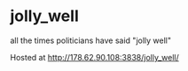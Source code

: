 # jolly_well
all the times politicians have said "jolly well"

Hosted at http://178.62.90.108:3838/jolly_well/
